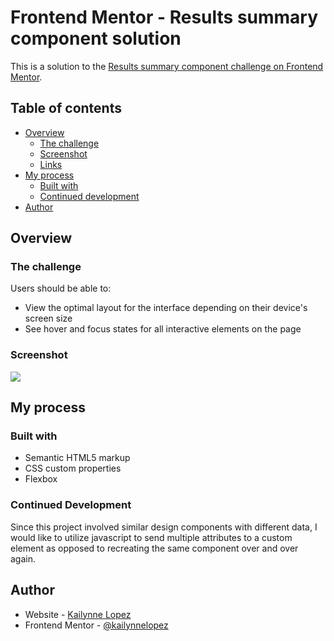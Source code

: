 # Frontend Mentor - Results summary component solution

This is a solution to the [Results summary component challenge on Frontend Mentor](https://www.frontendmentor.io/challenges/results-summary-component-CE_K6s0maV).
## Table of contents

- [Overview](#overview)
  - [The challenge](#the-challenge)
  - [Screenshot](#screenshot)
  - [Links](#links)
- [My process](#my-process)
  - [Built with](#built-with)
  - [Continued development](#continued-development)
- [Author](#author)

## Overview

### The challenge

Users should be able to:

- View the optimal layout for the interface depending on their device's screen size
- See hover and focus states for all interactive elements on the page

### Screenshot

![](asset/images/screenshot.png)

## My process

### Built with

- Semantic HTML5 markup
- CSS custom properties
- Flexbox

### Continued Development
Since this project involved similar design components with different data, I would like to utilize javascript to send multiple attributes to a custom element as opposed to recreating the same component over and over again.

## Author
- Website - [Kailynne Lopez](https://kailynnelopez.com)
- Frontend Mentor - [@kailynnelopez](https://www.frontendmentor.io/profile/kailynnelopez)


